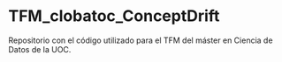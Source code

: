 # TFM_clobatoc_ConceptDrift
Repositorio con el código utilizado para el TFM del máster en Ciencia de Datos de la UOC.
